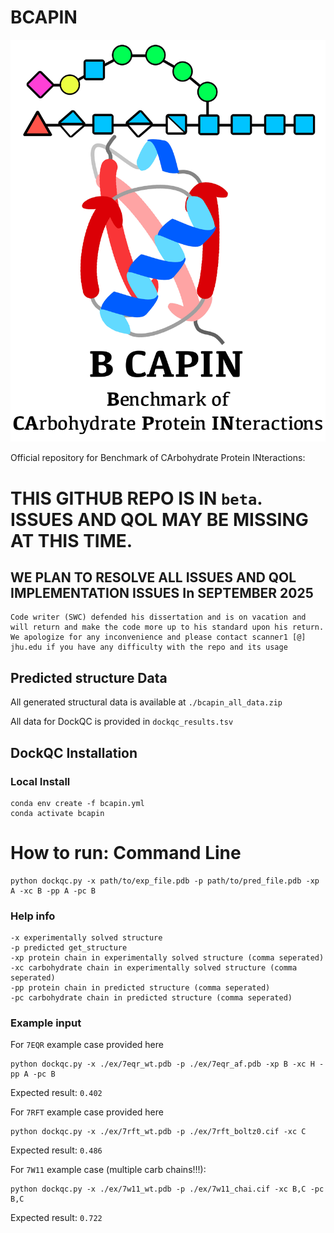 # BCAPIN #

![BCAPIN](./bcapin.jpg)

Official repository for Benchmark of CArbohydrate Protein INteractions:

# THIS GITHUB REPO IS IN `beta`. ISSUES AND QOL MAY BE MISSING AT THIS TIME. #
## WE PLAN TO RESOLVE ALL ISSUES AND QOL IMPLEMENTATION ISSUES In SEPTEMBER 2025 ##

```
Code writer (SWC) defended his dissertation and is on vacation and will return and make the code more up to his standard upon his return. We apologize for any inconvenience and please contact scanner1 [@] jhu.edu if you have any difficulty with the repo and its usage
```

## Predicted structure Data

All generated structural data is available at `./bcapin_all_data.zip`

All data for DockQC is provided in `dockqc_results.tsv`

## DockQC Installation

### Local Install
```
conda env create -f bcapin.yml
conda activate bcapin
```

# How to run: Command Line #

```
python dockqc.py -x path/to/exp_file.pdb -p path/to/pred_file.pdb -xp A -xc B -pp A -pc B
```

### Help info ###
```
-x experimentally solved structure
-p predicted get_structure
-xp protein chain in experimentally solved structure (comma seperated)
-xc carbohydrate chain in experimentally solved structure (comma seperated)
-pp protein chain in predicted structure (comma seperated)
-pc carbohydrate chain in predicted structure (comma seperated)
```

### Example input ###
For `7EQR` example case provided here

```
python dockqc.py -x ./ex/7eqr_wt.pdb -p ./ex/7eqr_af.pdb -xp B -xc H -pp A -pc B
```

Expected result: `0.402`



For `7RFT` example case provided here

```
python dockqc.py -x ./ex/7rft_wt.pdb -p ./ex/7rft_boltz0.cif -xc C
```

Expected result: `0.486`


For `7W11` example case (multiple carb chains!!!):

```
python dockqc.py -x ./ex/7w11_wt.pdb -p ./ex/7w11_chai.cif -xc B,C -pc B,C
```

Expected result: `0.722`

